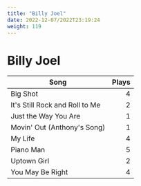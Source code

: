 ```yaml
---
title: "Billy Joel"
date: 2022-12-07/2022T23:19:24
weight: 119
---
```


# Billy Joel

 Song | Plays 
----- | -----:
Big Shot | 4
It's Still Rock and Roll to Me | 2
Just the Way You Are | 1
Movin' Out (Anthony's Song) | 1
My Life | 4
Piano Man | 5
Uptown Girl | 2
You May Be Right | 4
